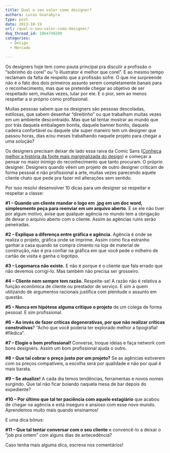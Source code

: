 ```yaml
---
title: Qual o seu valor como designer?
authors: Lucas Guarabyra
type: post
date: 2013-10-19
url: /qual-o-seu-valor-como-designer/
dsq_thread_id: 1864749289
categories:
  - Design
  - Mercado

---
```

Os designers hoje tem como pauta principal pra discutir a profissão o “sobrinho do corel” ou “o illustrator é melhor que corel”. E ao mesmo tempo reclamam da falta de respeito que a profissão sofre. O que me surpreende não é o fato dos dois primeiros assunto serem completamente banais para o reconhecimento, mas que se pretende chegar ao objetivo de ser respeitado sem, muitas vezes, lutar por ele. E o pior, sem ao menos respeitar a si próprio como profissional.

Muitas pessoas sabem que os designers são pessoas descoladas, estilosas, que sabem desenhar “direitinho” ou que trabalham muitas vezes em um ambiente descontraído. Mas que tal tentar mostrar ao mundo que por trás daquela embalagem bonita, daquele banner bonito, daquela cadeira confortável ou daquele site super maneiro tem um designer que passou horas, dias e/ou meses trabalhando naquele projeto para chegar a uma solução?

Os designers precisam deixar de lado essa raiva da Comic Sans (<a title="História da Comic Sans" href="http://chocoladesign.com/comic-sans-por-que" target="_blank">Conheça melhor a história da fonte mais marginalizada do design</a>) e começar a pensar no maior inimigo do reconhecimento que tanto procuram. O próprio designer. Designers quando vêem um projeto de outro designer criticam de forma pessoal e não profissional a arte, muitas vezes parecendo aquele cliente chato que pede pra fazer mil alterações sem sentido.

Por isso resolvi desenvolver 10 dicas para um designer se respeitar e respeitar a classe:

**#1 &#8211; Quando um cliente mandar o logo em .jpg em um doc word, simplesmente peça para reenviar em um arquivo aberto.** E se ele não tiver por algum motivo, avise que qualquer agência no mundo tem a obrigação de deixar o arquivo aberto com o cliente. Assim as agências ruins serão peneiradas.

**#2 &#8211; Explique a diferença entre gráfica e agência.** Agência é onde se realiza o projeto, gráfica onde se imprime. Assim como fica estranho ganhar a casa quando se compra cimento na loja de material de construção, não é pra confiar na gráfica em que você pede o milheiro de cartão de visita e ganha o logotipo.

**#3 &#8211; Logomarca não existe.** E não é porque é o cliente que fala errado que não devemos corrigi-lo. Mas também não precisa ser grosseiro.

**#4 &#8211; Cliente nem sempre tem razão.** Respeite-se! A razão não é relativa a função econômica de cliente ou prestador de serviço. E sim a quem utilizando de argumentos racionais justifica com plenitude o assunto em questão.

**#5 &#8211; Nunca em hipótese alguma critique o projeto** de um colega de forma pessoal. E sim profissional.

**#6 &#8211; Ao invés de fazer críticas degenerativas, por que não realizar críticas construtivas**? “Acho que você poderia ter explorado melhor a tipografia! #fikdica”.

**#7 &#8211; Elogie o bom profissional!** Converse, troque ideias e faça network com bons designers. Assim um bom profissional ajuda o outro.

**#8 &#8211; Que tal cobrar o preço justo por um projeto?** Se as agências estiverem com os preços compatíveis, a escolha será por qualidade e não por qual é mais barata.

**#9 &#8211; Se atualize!** A cada dia temos tendências, ferramentas e novos nomes surgindo. Que tal não ficar boiando naquela mesa de bar depois do expediente?

**#10 &#8211; Por último que tal ter paciência com aquele estagiário** que acabou de chegar na agência e está inseguro e ansioso com esse novo mundo. Aprendemos muito mais quando ensinamos!

E uma dica bônus:

**#11 &#8211; Que tal tentar conversar com o seu cliente** e convencê-lo a deixar o &#8220;job pra ontem&#8221; com alguns dias de antecedência?

Caso tenha mais alguma dica, escreva nos comentários!